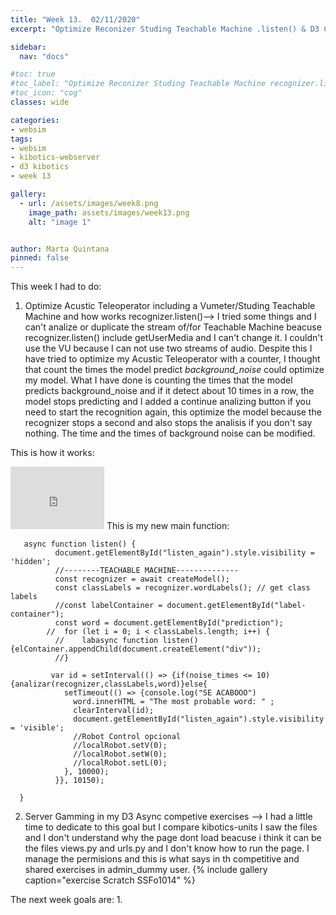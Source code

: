```yaml
---
title: "Week 13.  02/11/2020"
excerpt: "Optimize Reconizer Studing Teachable Machine .listen() & D3 Competitive Exercises SERVER"

sidebar:
  nav: "docs"

#toc: true
#toc_label: "Optimize Reconizer Studing Teachable Machine recognizer.listen() & D3 ASYNC Competitive Exercises SERVER"
#toc_icon: "cog"
classes: wide

categories:
- websim
tags:
- websim
- kibotics-webserver
- d3 kibotics
- week 13

gallery:
  - url: /assets/images/week8.png
    image_path: assets/images/week13.png
    alt: "image 1"


author: Marta Quintana
pinned: false
---
```


This week I had to do:

1. Optimize Acustic Teleoperator including a Vumeter/Studing Teachable Machine and how works recognizer.listen()-->
I tried some things and I can't analize or duplicate the stream of/for Teachable Machine beacuse recognizer.listen() include getUserMedia and I can't change it. I couldn't use the VU because I can not use two streams of audio.
Despite this I have tried to optimize my Acustic Teleoperator with a counter, I thought that count the times the model predict _background_noise_ could optimize my model.
What I have done is counting the times that the model predicts background_noise and if it detect about 10 times in a row, the model stops predicting and I added a continue analizing button if you need to start the recognition again, this optimize the model because the recognizer stops a second and also stops the analisis if you don't say nothing. The time and the times of background noise can be modified.
  
This is how it works:
 <iframe width="150" height="100" src="https://youtube.com/embed/ucFZ2fNMu3o" frameborder="0" allow="autoplay; encrypted-media" allowfullscreen></iframe>
 This is my new main function: 
 
       async function listen() {
              document.getElementById("listen_again").style.visibility = 'hidden';
              //--------TEACHABLE MACHINE--------------
              const recognizer = await createModel();
              const classLabels = recognizer.wordLabels(); // get class labels
              //const labelContainer = document.getElementById("label-container");
              const word = document.getElementById("prediction");
            //  for (let i = 0; i < classLabels.length; i++) {
              //    labasync function listen() {elContainer.appendChild(document.createElement("div"));
              //}

             var id = setInterval(() => {if(noise_times <= 10){analizar(recognizer,classLabels,word)}else{
                setTimeout(() => {console.log("SE ACABOOO")
                  word.innerHTML = "The most probable word: " ;
                  clearInterval(id);
                  document.getElementById("listen_again").style.visibility = 'visible';
                  //Robot Control opcional
                  //localRobot.setV(0);
                  //localRobot.setW(0);
                  //localRobot.setL(0);
                }, 10000);
              }}, 10150);

      }
 

2. Server Gamming in my D3 Async competive exercises --> I had a little time to dedicate to this goal but I compare kibotics-units I saw the files and I don't understand why the page dont load beacuse i think it can be the files views.py and urls.py and I don't know how to run the page. I manage the permisions and this is what says in th competitive and shared exercises in admin_dummy user.
{% include gallery caption="exercise Scratch SSFo1014" %}

 
The next week goals are:
1.
